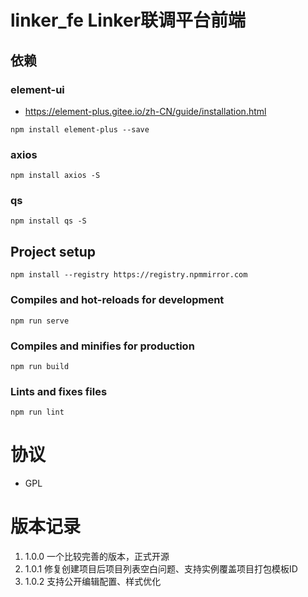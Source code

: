 # linker_fe Linker联调平台前端
## 依赖
### element-ui
- https://element-plus.gitee.io/zh-CN/guide/installation.html
```
npm install element-plus --save
```
### axios
```
npm install axios -S
```
### qs
```
npm install qs -S
```

## Project setup
```
npm install --registry https://registry.npmmirror.com
```

### Compiles and hot-reloads for development
```
npm run serve
```

### Compiles and minifies for production
```
npm run build
```

### Lints and fixes files
```
npm run lint
```

# 协议
- GPL

# 版本记录
1. 1.0.0 一个比较完善的版本，正式开源
2. 1.0.1 修复创建项目后项目列表空白问题、支持实例覆盖项目打包模板ID
3. 1.0.2 支持公开编辑配置、样式优化

